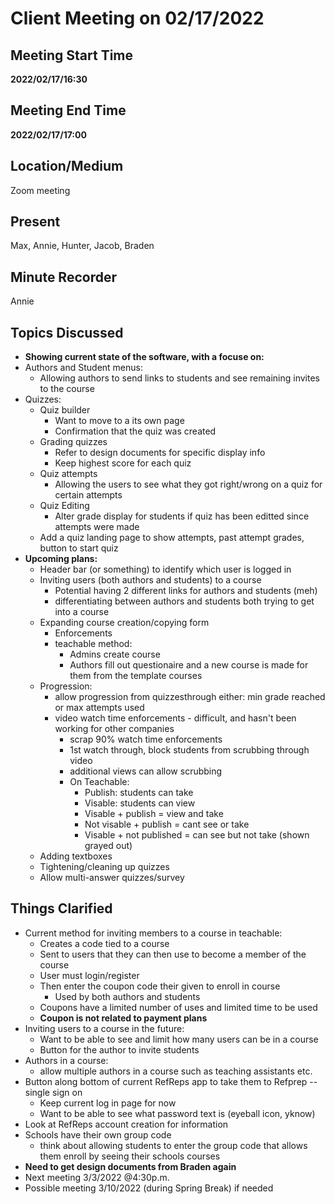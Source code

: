 # Client Meeting on 02/17/2022

## Meeting Start Time

**2022/02/17/16:30**

## Meeting End Time

**2022/02/17/17:00**

## Location/Medium

Zoom meeting

## Present
Max, Annie, Hunter, Jacob, Braden

## Minute Recorder

Annie

## Topics Discussed

- **Showing current state of the software, with a focuse on:**
 - Authors and Student menus:
   - Allowing authors to send links to students and see remaining invites to the course
 - Quizzes:
    - Quiz builder 
      - Want to move to a its own page
      - Confirmation that the quiz was created
    - Grading quizzes
      - Refer to design documents for specific display info
      - Keep highest score for each quiz
    - Quiz attempts
      - Allowing the users to see what they got right/wrong on a quiz for certain attempts
    - Quiz Editing
      - Alter grade display for students if quiz has been editted since attempts were made
    - Add a quiz landing page to show attempts, past attempt grades, button to start quiz
- **Upcoming plans:**
  - Header bar (or something) to identify which user is logged in
  - Inviting users (both authors and students) to a course 
    - Potential having 2 different links for authors and students (meh)
    - differentiating between authors and students both trying to get into a course
  - Expanding course creation/copying form
     - Enforcements
     - teachable method:
       - Admins create course
       - Authors fill out questionaire and a new course is made for them from the template courses 
  - Progression:
    - allow progression from quizzesthrough either: min grade reached or max attempts used
    - video watch time enforcements - difficult, and hasn't been working for other companies
      - scrap 90% watch time enforcements
      - 1st watch through, block students from scrubbing through video
      - additional views can allow scrubbing
      - On Teachable:
        - Publish: students can take
        - Visable: students can view
        - Visable + publish = view and take
        - Not visable + publish = cant see or take
        - Visable + not published = can see but not take (shown grayed out)
  - Adding textboxes
  - Tightening/cleaning up quizzes
  - Allow multi-answer quizzes/survey


## Things Clarified
- Current method for inviting members to a course in teachable:
    - Creates a code tied to a course
    - Sent to users that they can then use to become a member of the course
    - User must login/register
    - Then enter the coupon code their given to enroll in course
      - Used by both authors and students
    - Coupons have a limited number of uses and limited time to be used
    - **Coupon is not related to payment plans**
- Inviting users to a course in the future:
  - Want to be able to see and limit how many users can be in a course
  - Button for the author to invite students
- Authors in a course:
  - allow multiple authors in a course such as teaching assistants etc.
- Button along bottom of current RefReps app to take them to Refprep -- single sign on
  - Keep current log in page for now
  - Want to be able to see what password text is (eyeball icon, yknow)
- Look at RefReps account creation for information 
- Schools have their own group code
  - think about allowing students to enter the group code that allows them enroll by seeing their schools courses
- **Need to get design documents from Braden again**
- Next meeting 3/3/2022 @4:30p.m.
- Possible meeting 3/10/2022 (during Spring Break) if needed
